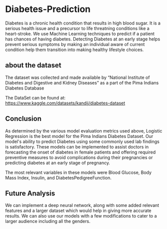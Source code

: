 # Diabetes-Prediction
Diabetes is a chronic health condition that results in high blood sugar. It is a serious health issue and a precursor to life threatning conditions like a heart-stroke. We use Machine Learning techniques to predict if a patient has chances of having diabetes. Detecting Diabetes at an early stage helps prevent serious symptoms by making an individual aware of current condition help them transition into making healthy lifestyle choices.

## about the dataset
The dataset was collected and made available by “National Institute of Diabetes and Digestive and Kidney Diseases” as a part of the Pima Indians Diabetes Database

The DataSet can be found at: https://www.kaggle.com/datasets/kandij/diabetes-dataset


## Conclusion
As determined by the various model evaluation metrics used above, Logistic Regression is the best model for the Pima Indians Diabetes Dataset. Our model's ability to predict Diabetes using some commonly used lab findings is satisfactory. These models can be implemented to assist doctors in forecasting the onset of diabetes in female patients and offering required preventive measures to avoid complications during their pregnancies or predicting diabetes at an early stage of pregnancy.

The most relevant variables in these models were Blood Glucose, Body Mass Index, Insulin, and DiabetesPedigreeFunction.

## Future Analysis
We can implement a deep neural network, along with some added relevant features and a larger dataset which would help in giving more accurate results. We can also use our models with a few modifications to cater to a larger audience including all the genders.
